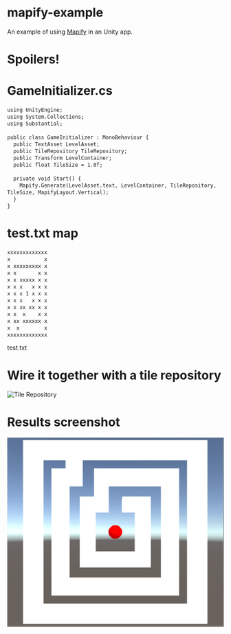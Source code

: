 # mapify-example

An example of using [Mapify](http://github.com/substantial/mapify) in an Unity app.

# Spoilers!

# GameInitializer.cs
```
using UnityEngine;
using System.Collections;
using Substantial;

public class GameInitializer : MonoBehaviour {
  public TextAsset LevelAsset;
  public TileRepository TileRepository;
  public Transform LevelContainer;
  public float TileSize = 1.0f;

  private void Start() {
    Mapify.Generate(LevelAsset.text, LevelContainer, TileRepository, TileSize, MapifyLayout.Vertical);
  }
}
```

# test.txt map
```
xxxxxxxxxxxxx
x           x
x xxxxxxxxx x
x x       x x
x x xxxxx x x
x x x   x x x
x x x 1 x x x
x x x   x x x
x x xx xx x x
x x  x    x x
x xx xxxxxx x
x  x        x
xxxxxxxxxxxxx
```
test.txt

# Wire it together with a tile repository
![Tile Repository](https://raw.githubusercontent.com/substantial/mapify-example/master/screens/tile-repository.png)

# Results screenshot

![Screenshot](https://raw.githubusercontent.com/substantial/mapify-example/master/screens/screenshot.png)
